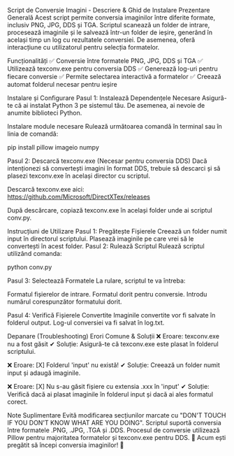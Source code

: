 Script de Conversie Imagini - Descriere & Ghid de Instalare Prezentare Generală Acest script permite conversia imaginilor între diferite formate, inclusiv PNG, JPG, DDS și TGA. Scriptul scanează un folder de intrare, procesează imaginile și le salvează într-un folder de ieșire, generând în același timp un log cu rezultatele conversiei. De asemenea, oferă interacțiune cu utilizatorul pentru selecția formatelor.

Funcționalități ✅ Conversie între formatele PNG, JPG, DDS și TGA ✅ Utilizează texconv.exe pentru conversia DDS ✅ Generează log-uri pentru fiecare conversie ✅ Permite selectarea interactivă a formatelor ✅ Creează automat folderul necesar pentru ieșire

Instalare și Configurare Pasul 1: Instalează Dependențele Necesare Asigură-te că ai instalat Python 3 pe sistemul tău. De asemenea, ai nevoie de anumite biblioteci Python.

Instalare module necesare Rulează următoarea comandă în terminal sau în linia de comandă:

pip install pillow imageio numpy

Pasul 2: Descarcă texconv.exe (Necesar pentru conversia DDS) Dacă intenționezi să convertești imagini în format DDS, trebuie să descarci și să plasezi texconv.exe în același director cu scriptul.

Descarcă texconv.exe aici: https://github.com/Microsoft/DirectXTex/releases

După descărcare, copiază texconv.exe în același folder unde ai scriptul conv.py.

Instrucțiuni de Utilizare Pasul 1: Pregătește Fișierele Creează un folder numit input în directorul scriptului. Plasează imaginile pe care vrei să le convertești în acest folder. Pasul 2: Rulează Scriptul Rulează scriptul utilizând comanda:

python conv.py

Pasul 3: Selectează Formatele La rulare, scriptul te va întreba:

Formatul fișierelor de intrare. Formatul dorit pentru conversie. Introdu numărul corespunzător formatului dorit.

Pasul 4: Verifică Fișierele Convertite Imaginile convertite vor fi salvate în folderul output. Log-ul conversiei va fi salvat în log.txt.

Depanare (Troubleshooting) Erori Comune & Soluții ❌ Eroare: texconv.exe nu a fost găsit ✔ Soluție: Asigură-te că texconv.exe este plasat în folderul scriptului.

❌ Eroare: [X] Folderul 'input' nu există! ✔ Soluție: Creează un folder numit input și adaugă imaginile.

❌ Eroare: [X] Nu s-au găsit fișiere cu extensia .xxx în 'input' ✔ Soluție: Verifică dacă ai plasat imaginile în folderul input și dacă ai ales formatul corect.

Note Suplimentare Evită modificarea secțiunilor marcate cu "DON'T TOUCH IF YOU DON'T KNOW WHAT ARE YOU DOING". Scriptul suportă conversia între formatele .PNG, .JPG, .TGA și .DDS. Procesul de conversie utilizează Pillow pentru majoritatea formatelor și texconv.exe pentru DDS. 🚀 Acum ești pregătit să începi conversia imaginilor! 🚀

